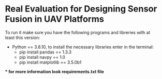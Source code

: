 # Real Evaluation for Designing Sensor Fusion in UAV Platforms

To run it make sure you have the following programs and libreries with at least this version: 
  * Python == 3.8.10, to install the necessary libraries enter in the terminal:
    * pip install pandas     == 1.3.3
    * pip install navpy      == 1.0
    * pip install matplotlib == 3.5.0b1

**\* for more information look requirements.txt file**
